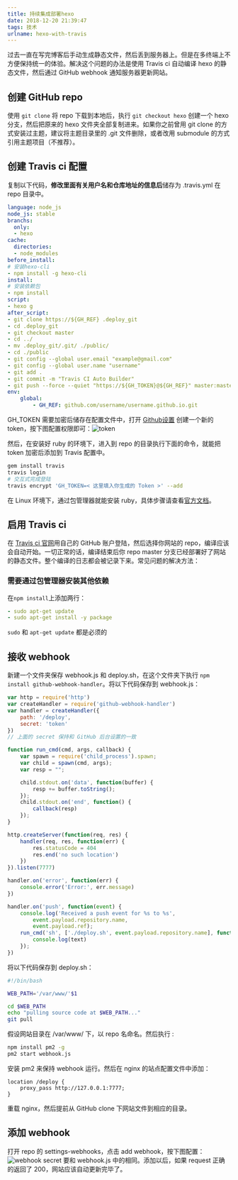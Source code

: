 ```yaml
---
title: 持续集成部署hexo
date: 2018-12-20 21:39:47
tags: 技术
urlname: hexo-with-travis
---
```


过去一直在写完博客后手动生成静态文件，然后丢到服务器上。但是在多终端上不方便保持统一的体验。解决这个问题的办法是使用 Travis ci 自动编译 hexo 的静态文件，然后通过 GitHub webhook 通知服务器更新网站。<!-- more -->

## 创建 GitHub repo

使用 `git clone` 将 repo 下载到本地后，执行 `git checkout hexo` 创建一个 hexo 分支，然后把原来的 hexo 文件夹全部复制进来。如果你之前曾用 git clone 的方式安装过主题，建议将主题目录里的 .git 文件删除，或者改用 submodule 的方式引用主题项目（不推荐）。

## 创建 Travis ci 配置

复制以下代码，**修改里面有关用户名和仓库地址的信息后**储存为 .travis.yml 在 repo 目录中。

```yaml
language: node_js
node_js: stable
branchs:
  only:
  - hexo
cache:
  directories:
  - node_modules
before_install:
# 安装hexo-cli
- npm install -g hexo-cli
install:
# 安装依赖包
- npm install
script:
- hexo g
after_script:
- git clone https://${GH_REF} .deploy_git
- cd .deploy_git
- git checkout master
- cd ../
- mv .deploy_git/.git/ ./public/
- cd ./public
- git config --global user.email "example@gmail.com"
- git config --global user.name "username" 
- git add .
- git commit -m "Travis CI Auto Builder"
- git push --force --quiet "https://${GH_TOKEN}@${GH_REF}" master:master
env:
    global:
        - GH_REF: github.com/username/username.github.io.git 
```

GH_TOKEN 需要加密后储存在配置文件中，打开 [Github设置]( https://github.com/settings/tokens/new) 创建一个新的 token，按下图配置权限即可：![token](https://i.loli.net/2018/12/20/5c1b939e53817.png)

然后，在安装好 ruby 的环境下，进入到 repo 的目录执行下面的命令，就能把 token 加密后添加到 Travis 配置中。

```bash
gem install travis
travis login
# 交互式完成登陆
travis encrypt 'GH_TOKEN=< 这里填入你生成的 Token >' --add
```

在 Linux 环境下，通过包管理器就能安装 ruby，具体步骤请查看[官方文档](https://www.ruby-lang.org/zh_cn/documentation/installation/)。

## 启用 Travis ci

在 [Travis ci 官网](https://travis-ci.org/)用自己的 GitHub 账户登陆，然后选择你网站的 repo，编译应该会自动开始。一切正常的话，编译结束后你 repo master 分支已经部署好了网站的静态文件。整个编译的日志都会被记录下来。常见问题的解决方法：

### 需要通过包管理器安装其他依赖

在`npm install`上添加两行：

```yaml
- sudo apt-get update
- sudo apt-get install -y package
```

`sudo` 和 `apt-get update` 都是必须的

## 接收 webhook

新建一个文件夹保存 webhook.js 和 deploy.sh，在这个文件夹下执行 `npm install github-webhook-handler`。将以下代码保存到 webhook.js：

```javascript
var http = require('http')
var createHandler = require('github-webhook-handler')
var handler = createHandler({
	path: '/deploy',
	secret: 'token'
})
// 上面的 secret 保持和 GitHub 后台设置的一致

function run_cmd(cmd, args, callback) {
	var spawn = require('child_process').spawn;
	var child = spawn(cmd, args);
	var resp = "";

	child.stdout.on('data', function(buffer) {
		resp += buffer.toString();
	});
	child.stdout.on('end', function() {
		callback(resp)
	});
}

http.createServer(function(req, res) {
	handler(req, res, function(err) {
		res.statusCode = 404
		res.end('no such location')
	})
}).listen(7777)

handler.on('error', function(err) {
	console.error('Error:', err.message)
})

handler.on('push', function(event) {
	console.log('Received a push event for %s to %s',
		event.payload.repository.name,
		event.payload.ref);
	run_cmd('sh', ['./deploy.sh', event.payload.repository.name], function(text) {
		console.log(text)
	});
})
```

将以下代码保存到 deploy.sh：

```bash
#!/bin/bash

WEB_PATH='/var/www/'$1

cd $WEB_PATH
echo "pulling source code at $WEB_PATH..."
git pull
```

假设网站目录在 /var/www/ 下，以 repo 名命名。然后执行 :

```bash
npm install pm2 -g
pm2 start webhook.js
```

 安装 pm2 来保持 webhook 运行。然后在 nginx 的站点配置文件中添加：

```nginx
location /deploy {
	proxy_pass http://127.0.0.1:7777;
}
```

重载 nginx，然后提前从 GitHub clone 下网站文件到相应的目录。

## 添加 webhook

打开 repo 的 settings-webhooks，点击 add webhook，按下图配置：
![webhook](https://i.loli.net/2018/12/20/5c1b9a248b403.png)
secret 要和 webhook.js 中的相同。添加以后，如果 request 正确的返回了 200，网站应该自动更新完毕了。